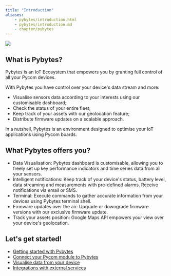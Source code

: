 ```yaml
---
title: "Introduction"
aliases:
    - pybytes/introduction.html
    - pybytes/introduction.md
    - chapter/pybytes
---
```

![](/gitbook/assets/pybyteslogo%20%281%29.png)

## What is Pybytes?

Pybytes is an IoT Ecosystem that empowers you by granting full control of all your Pycom devices.

With Pybytes you have control over your device's data stream and more:

* Visualise sensors data according to your interests using our customisable dashboard;
* Check the status of your entire fleet;
* Keep track of your assets with our geolocation feature;
* Distribute firmware updates on a scalable approach.

In a nutshell, Pybytes is an environment designed to optimise your IoT applications using Pycom boards.

## What Pybytes offers you?

* Data Visualisation: Pybytes dashboard is customisable, allowing you to freely set up key performance indicators and time series data from all your sensors.
* Intelligent notifications: Keep track of your device's status, battery level, data streaming and measurements with pre-defined alarms. Receive notifications via email or SMS.
* Terminal: Execute commands to gather accurate information from your devices using Pybytes terminal shell.
* Firmware updates over the air: Upgrade or downgrade firmware versions with our exclusive firmware update.
* Track your assets position: Google Maps API empowers your view over your device's geolocation.

## Let's get started!

* [Getting started with Pybytes](getstarted)
* [Connect your Pycom module to Pybytes](connect/)
* [Visualise data from your device](dashboard)
* [Integrations with external services](integrations/)

